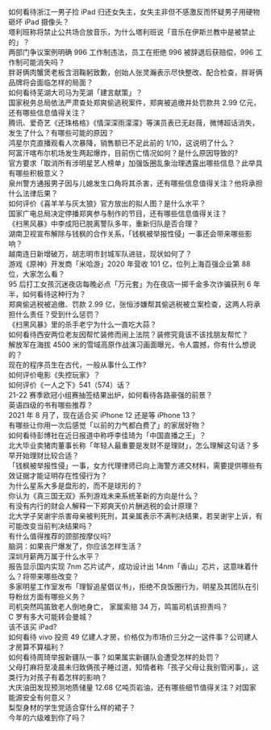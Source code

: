 如何看待浙江一男子捡 iPad 归还女失主，女失主非但不感激反而怀疑男子用硬物砸坏 iPad 摄像头？  
塔利班称将禁止公共场合放音乐，为什么塔利班说「音乐在伊斯兰教中是被禁止的」？  
两部门争议案例明确 996 工作制违法，员工在拒绝 996 被辞退后获赔偿，996 工作制可能消失吗？  
胖哥俩肉蟹煲老板含泪鞠躬致歉，创始人张灵瀚表示尽快整改、配合检查，胖哥俩品牌将会面临怎样的局面？  
如何看待芜湖大司马为芜湖「建言献策」？  
国家税务总局依法严肃查处郑爽偷逃税案件，郑爽被追缴并处罚款共 2.99 亿元，还有哪些信息值得关注？  
腾讯、爱奇艺《还珠格格》《情深深雨濛濛》等演员表已无赵薇，微博超话消失，发生了什么？有哪些可能的原因？  
鸿星尔克直播观看人次暴降，销售额已不足此前的 1/10，这说明了什么？  
阿富汗喀布尔机场发生两起爆炸，目前伤亡情况如何？是什么原因导致的?  
官方要求「取消所有涉明星艺人榜单」加强饭圈乱象治理透露出哪些信息？此举具有哪些积极意义？  
泉州警方通报男子因与儿媳发生口角将其杀害，还有哪些信息值得关注？他将承担什么法律后果？  
如何评价《喜羊羊与灰太狼》官方放出的拟人图？是什么水平？  
国家广电总局决定停播郑爽参与制作的节目，还有哪些信息值得关注？  
《扫黑风暴》中李成阳已脱离警队多年，重新归队是否合理？  
湖南卫视宣布解除与钱枫的合作关系，「钱枫被举报性侵」一事还会带来哪些影响？  
越南连日新增破万，胡志明市封城军队进驻，现状如何了？  
游戏《原神》开发商「米哈游」2020 年营收 101 亿，位列上海百强企业第 88 位，大家怎么看？  
95 后打工女孩沉迷夜店每晚必点「万元套」为在夜店一掷千金多次诈骗获刑 6 年半，如何看待这种行为？  
郑爽偷逃税被追缴、罚款 2.99 亿，张恒涉嫌帮其偷逃税被立案检查，这两人将承担什么责任？受到什么惩罚？  
《扫黑风暴》里的杀手老宁为什么一直吃大蒜？  
如何看待西安两位老友因帮忙装修而闹上法院？装修究竟该不该找朋友帮忙？  
解放军在海拔 4500 米的雪域高原作战演习画面曝光，令人震撼，你有什么想说的？  
现在的程序员生在古代，一般从事什么工作?  
如何评价电影《失控玩家》？  
如何评价《一人之下》541（574）话？  
21-22 赛季欧冠小组赛抽签结果出炉，如何看待各路豪强的前景？  
英语四级的书有哪些推荐？  
2021 年 8 月了，现在适合买 iPhone 12 还是等 iPhone 13？  
有哪些让你用一次后感觉「以前的力气都白费了」的家居好物？  
如何看待彭博社在近日报道中称呼李佳琦为「中国直播之王」？  
北大毕业卖猪肉董事长称「年轻人最重要是发财不是理财」，怎么理解这句话？多早开始理财比较合适？  
「钱枫被举报性侵」一事，女方代理律师已向上海警方递交材料，需要提供哪些有效证据才能证明存在性侵行为？  
为什么星系大多是盘形的，而不是球形的？  
你认为《真三国无双》系列游戏未来系统革新的方向是什么？  
有没有内行的财会人解释一下郑爽天价片酬逃税的会计原理？  
北大学子吴谢宇杀害母亲被判死刑，其亲属表示不满判决结果，若吴谢宇上诉，有可能改变当前判决结果吗？  
有什么值得推荐的颈部按摩仪吗?  
脑洞：如果丧尸爆发了，你应该怎样生活？  
深圳月薪两万属于什么水平？  
报告显示国内实现 7nm 芯片试产，成功设计出 14nm「香山」芯片，这意味着什么？将带来哪些改变？  
多家明星工作室发布「理智追星倡议书」，拒绝不良饭圈行为，明星及其团队在引导粉丝方面有哪些义务？  
司机突然鸣笛致老人倒地身亡， 家属索赔 34 万，鸣笛司机该担责吗？  
C 罗有多大可能转会曼城？  
该不该买 iPad?  
如何看待 vivo 投资 49 亿建人才房，价格仅为市场价三分之一这件事？公司建人才房算不算福利？  
如何看待周琦举报新疆队一事？如果属实新疆队会遭受怎样的处罚？  
父母打麻将至凌晨未归致俩孩子睡过道，知情者称「孩子父母让我别管闲事」，这类行为对孩子有着怎样的影响？  
大庆油田发现预测地质储量 12.68 亿吨页岩油，还有哪些细节值得关注？对国家能源安全有何意义？  
梨型身材的学生党适合穿什么样的裙子？  
今年的六级难到你了吗？  
